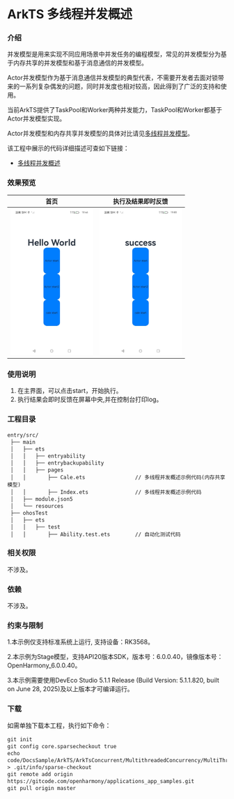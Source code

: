 # ArkTS 多线程并发概述

### 介绍

并发模型是用来实现不同应用场景中并发任务的编程模型，常见的并发模型分为基于内存共享的并发模型和基于消息通信的并发模型。

Actor并发模型作为基于消息通信并发模型的典型代表，不需要开发者去面对锁带来的一系列复杂偶发的问题，同时并发度也相对较高，因此得到了广泛的支持和使用。

当前ArkTS提供了TaskPool和Worker两种并发能力，TaskPool和Worker都基于Actor并发模型实现。

Actor并发模型和内存共享并发模型的具体对比请见[多线程并发模型](https://gitcode.com/openharmony/docs/blob/master/zh-cn/application-dev/arkts-utils/multi-thread-concurrency-overview.md#多线程并发模型)。

该工程中展示的代码详细描述可查如下链接：

- [多线程并发概述](https://gitcode.com/openharmony/docs/blob/master/zh-cn/application-dev/arkts-utils/multi-thread-concurrency-overview.md)

### 效果预览

|                             首页                              |                          执行及结果即时反馈                          |
|:-----------------------------------------------------------:|:-----------------------------------------------------------:|
| <img src="./screenshots/Multi_1.jpeg" style="zoom: 33%;" /> | <img src="./screenshots/Multi_2.jpeg" style="zoom: 33%;" /> |

### 使用说明

1. 在主界面，可以点击start，开始执行。
2. 执行结果会即时反馈在屏幕中央,并在控制台打印log。

### 工程目录

```
entry/src/
 ├── main
 │   ├── ets
 │   │   ├── entryability
 │   │   ├── entrybackupability
 │   │   ├── pages
 │   │       ├── Cale.ets                // 多线程并发概述示例代码(内存共享模型)
 │   │       ├── Index.ets               // 多线程并发概述示例代码
 │   ├── module.json5
 │   └── resources
 ├── ohosTest
 │   ├── ets
 │   │   ├── test
 │   │       ├── Ability.test.ets        // 自动化测试代码
```

### 相关权限

不涉及。

### 依赖

不涉及。

### 约束与限制

1.本示例仅支持标准系统上运行, 支持设备：RK3568。

2.本示例为Stage模型，支持API20版本SDK，版本号：6.0.0.40，镜像版本号：OpenHarmony_6.0.0.40。

3.本示例需要使用DevEco Studio 5.1.1 Release (Build Version: 5.1.1.820, built on June 28, 2025)及以上版本才可编译运行。

### 下载

如需单独下载本工程，执行如下命令：

```
git init
git config core.sparsecheckout true
echo code/DocsSample/ArkTS/ArkTsConcurrent/MultithreadedConcurrency/MultiThreadConcurrencyOverview > .git/info/sparse-checkout
git remote add origin https://gitcode.com/openharmony/applications_app_samples.git
git pull origin master
```
